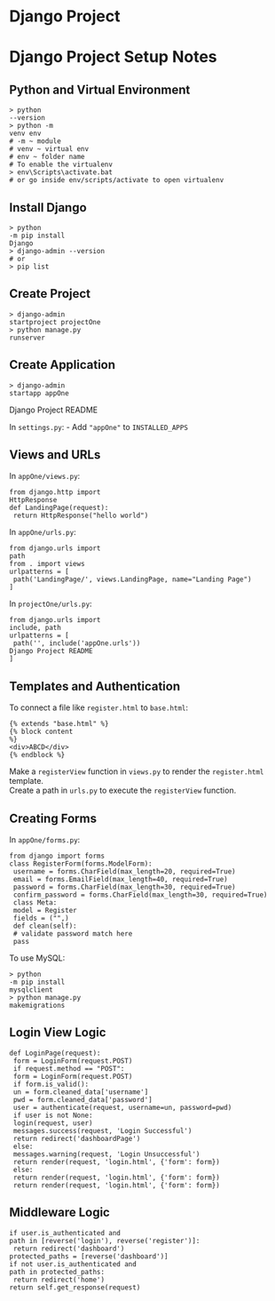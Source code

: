 # Django Project
<h1>Django Project Setup Notes</h1>
<h2>Python and Virtual Environment</h2>
<div class="codehilite">
<pre><span></span><code>&gt;<span class="w"> </span>python<span class="w">
</span>--version
&gt;<span class="w"> </span>python<span class="w"> </span>-m<span class="w">
</span>venv<span class="w"> </span>env<span class="w"> </span>
<span class="c1"># -m ~ module</span>
<span class="c1"># venv ~ virtual env</span>
<span class="c1"># env ~ folder name</span>
<span class="c1"># To enable the virtualenv</span>
&gt;<span class="w"> </span>env<span class="se">\S</span>cripts<span
class="se">\a</span>ctivate.bat
<span class="c1"># or go inside env/scripts/activate to open virtualenv</span>
</code></pre>
</div>
<h2>Install Django</h2>
<div class="codehilite">
<pre><span></span><code>&gt;<span class="w"> </span>python<span class="w">
</span>-m<span class="w"> </span>pip<span class="w"> </span>install<span class="w">
</span>Django
&gt;<span class="w"> </span>django-admin<span class="w"> </span>--version
<span class="c1"># or</span>
&gt;<span class="w"> </span>pip<span class="w"> </span>list
</code></pre>
</div>
<h2>Create Project</h2>
<div class="codehilite">
<pre><span></span><code>&gt;<span class="w"> </span>django-admin<span class="w">
</span>startproject<span class="w"> </span>projectOne
&gt;<span class="w"> </span>python<span class="w"> </span>manage.py<span class="w">
</span>runserver
</code></pre>
</div>
<h2>Create Application</h2>
<div class="codehilite">
<pre><span></span><code>&gt;<span class="w"> </span>django-admin<span class="w">
</span>startapp<span class="w"> </span>appOne
</code></pre>
</div>
Django Project README
<p>In <code>settings.py</code>:
- Add <code>"appOne"</code> to <code>INSTALLED_APPS</code></p>
<h2>Views and URLs</h2>
<p>In <code>appOne/views.py</code>:</p>
<div class="codehilite">
<pre><span></span><code><span class="kn">from</span><span class="w"> </span><span
class="nn">django.http</span><span class="w"> </span><span class="kn">import</span>
<span class="n">HttpResponse</span>
<span class="k">def</span><span class="w"> </span><span
class="nf">LandingPage</span><span class="p">(</span><span class="n">request</span><span
class="p">):</span>
 <span class="k">return</span> <span class="n">HttpResponse</span><span
class="p">(</span><span class="s2">&quot;hello world&quot;</span><span
class="p">)</span>
</code></pre>
</div>
<p>In <code>appOne/urls.py</code>:</p>
<div class="codehilite">
<pre><span></span><code><span class="kn">from</span><span class="w"> </span><span
class="nn">django.urls</span><span class="w"> </span><span class="kn">import</span>
<span class="n">path</span>
<span class="kn">from</span><span class="w"> </span><span class="nn">.</span><span
class="w"> </span><span class="kn">import</span> <span class="n">views</span>
<span class="n">urlpatterns</span> <span class="o">=</span> <span class="p">[</span>
 <span class="n">path</span><span class="p">(</span><span
class="s1">&#39;LandingPage/&#39;</span><span class="p">,</span> <span
class="n">views</span><span class="o">.</span><span class="n">LandingPage</span><span
class="p">,</span> <span class="n">name</span><span class="o">=</span><span
class="s2">&quot;Landing Page&quot;</span><span class="p">)</span>
<span class="p">]</span>
</code></pre>
</div>
<p>In <code>projectOne/urls.py</code>:</p>
<div class="codehilite">
<pre><span></span><code><span class="kn">from</span><span class="w"> </span><span
class="nn">django.urls</span><span class="w"> </span><span class="kn">import</span>
<span class="n">include</span><span class="p">,</span> <span class="n">path</span>
<span class="n">urlpatterns</span> <span class="o">=</span> <span class="p">[</span>
 <span class="n">path</span><span class="p">(</span><span
class="s1">&#39;&#39;</span><span class="p">,</span> <span class="n">include</span><span
class="p">(</span><span class="s1">&#39;appOne.urls&#39;</span><span class="p">))</span>
Django Project README
<span class="p">]</span>
</code></pre>
</div>
<h2>Templates and Authentication</h2>
<p>To connect a file like <code>register.html</code> to <code>base.html</code>:</p>
<div class="codehilite">
<pre><span></span><code><span class="cp">{%</span> <span class="k">extends</span> <span
class="s2">&quot;base.html&quot;</span> <span class="cp">%}</span>
<span class="cp">{%</span> <span class="k">block</span> <span class="nv">content</span>
<span class="cp">%}</span>
<span class="x">&lt;div&gt;ABCD&lt;/div&gt;</span>
<span class="cp">{%</span> <span class="k">endblock</span> <span class="cp">%}</span>
</code></pre>
</div>
<p>Make a <code>registerView</code> function in <code>views.py</code> to render the
<code>register.html</code> template.<br />
Create a path in <code>urls.py</code> to execute the <code>registerView</code>
function.</p>
<h2>Creating Forms</h2>
<p>In <code>appOne/forms.py</code>:</p>
<div class="codehilite">
<pre><span></span><code><span class="kn">from</span><span class="w"> </span><span
class="nn">django</span><span class="w"> </span><span class="kn">import</span> <span
class="n">forms</span>
<span class="k">class</span><span class="w"> </span><span
class="nc">RegisterForm</span><span class="p">(</span><span class="n">forms</span><span
class="o">.</span><span class="n">ModelForm</span><span class="p">):</span>
 <span class="n">username</span> <span class="o">=</span> <span
class="n">forms</span><span class="o">.</span><span class="n">CharField</span><span
class="p">(</span><span class="n">max_length</span><span class="o">=</span><span
class="mi">20</span><span class="p">,</span> <span class="n">required</span><span
class="o">=</span><span class="kc">True</span><span class="p">)</span>
 <span class="n">email</span> <span class="o">=</span> <span
class="n">forms</span><span class="o">.</span><span class="n">EmailField</span><span
class="p">(</span><span class="n">max_length</span><span class="o">=</span><span
class="mi">40</span><span class="p">,</span> <span class="n">required</span><span
class="o">=</span><span class="kc">True</span><span class="p">)</span>
 <span class="n">password</span> <span class="o">=</span> <span
class="n">forms</span><span class="o">.</span><span class="n">CharField</span><span
class="p">(</span><span class="n">max_length</span><span class="o">=</span><span
class="mi">30</span><span class="p">,</span> <span class="n">required</span><span
class="o">=</span><span class="kc">True</span><span class="p">)</span>
 <span class="n">confirm_password</span> <span class="o">=</span> <span
class="n">forms</span><span class="o">.</span><span class="n">CharField</span><span
Django Project README
class="p">(</span><span class="n">max_length</span><span class="o">=</span><span
class="mi">30</span><span class="p">,</span> <span class="n">required</span><span
class="o">=</span><span class="kc">True</span><span class="p">)</span>
 <span class="k">class</span><span class="w"> </span><span
class="nc">Meta</span><span class="p">:</span>
 <span class="n">model</span> <span class="o">=</span> <span
class="n">Register</span>
 <span class="n">fields</span> <span class="o">=</span> <span
class="p">(</span><span class="s2">&quot;&quot;</span><span class="p">,)</span>
 <span class="k">def</span><span class="w"> </span><span class="nf">clean</span><span
class="p">(</span><span class="bp">self</span><span class="p">):</span>
 <span class="c1"># validate password match here</span>
 <span class="k">pass</span>
</code></pre>
</div>
<p>To use MySQL:</p>
<div class="codehilite">
<pre><span></span><code>&gt;<span class="w"> </span>python<span class="w">
</span>-m<span class="w"> </span>pip<span class="w"> </span>install<span class="w">
</span>mysqlclient
&gt;<span class="w"> </span>python<span class="w"> </span>manage.py<span class="w">
</span>makemigrations
</code></pre>
</div>
<h2>Login View Logic</h2>
<div class="codehilite">
<pre><span></span><code><span class="k">def</span><span class="w"> </span><span
class="nf">LoginPage</span><span class="p">(</span><span class="n">request</span><span
class="p">):</span>
 <span class="n">form</span> <span class="o">=</span> <span
class="n">LoginForm</span><span class="p">(</span><span class="n">request</span><span
class="o">.</span><span class="n">POST</span><span class="p">)</span>
 <span class="k">if</span> <span class="n">request</span><span
class="o">.</span><span class="n">method</span> <span class="o">==</span> <span
class="s2">&quot;POST&quot;</span><span class="p">:</span>
 <span class="n">form</span> <span class="o">=</span> <span
class="n">LoginForm</span><span class="p">(</span><span class="n">request</span><span
class="o">.</span><span class="n">POST</span><span class="p">)</span>
 <span class="k">if</span> <span class="n">form</span><span
class="o">.</span><span class="n">is_valid</span><span class="p">():</span>
 <span class="n">un</span> <span class="o">=</span> <span
class="n">form</span><span class="o">.</span><span class="n">cleaned_data</span><span
class="p">[</span><span class="s1">&#39;username&#39;</span><span class="p">]</span>
 <span class="n">pwd</span> <span class="o">=</span> <span
class="n">form</span><span class="o">.</span><span class="n">cleaned_data</span><span
Django Project README
class="p">[</span><span class="s1">&#39;password&#39;</span><span class="p">]</span>
 <span class="n">user</span> <span class="o">=</span> <span
class="n">authenticate</span><span class="p">(</span><span class="n">request</span><span
class="p">,</span> <span class="n">username</span><span class="o">=</span><span
class="n">un</span><span class="p">,</span> <span class="n">password</span><span
class="o">=</span><span class="n">pwd</span><span class="p">)</span>
 <span class="k">if</span> <span class="n">user</span> <span
class="ow">is</span> <span class="ow">not</span> <span class="kc">None</span><span
class="p">:</span>
 <span class="n">login</span><span class="p">(</span><span
class="n">request</span><span class="p">,</span> <span class="n">user</span><span
class="p">)</span>
 <span class="n">messages</span><span class="o">.</span><span
class="n">success</span><span class="p">(</span><span class="n">request</span><span
class="p">,</span> <span class="s1">&#39;Login Successful&#39;</span><span
class="p">)</span>
 <span class="k">return</span> <span class="n">redirect</span><span
class="p">(</span><span class="s1">&#39;dashboardPage&#39;</span><span
class="p">)</span>
 <span class="k">else</span><span class="p">:</span>
 <span class="n">messages</span><span class="o">.</span><span
class="n">warning</span><span class="p">(</span><span class="n">request</span><span
class="p">,</span> <span class="s1">&#39;Login Unsuccessful&#39;</span><span
class="p">)</span>
 <span class="k">return</span> <span class="n">render</span><span
class="p">(</span><span class="n">request</span><span class="p">,</span> <span
class="s1">&#39;login.html&#39;</span><span class="p">,</span> <span
class="p">{</span><span class="s1">&#39;form&#39;</span><span class="p">:</span> <span
class="n">form</span><span class="p">})</span>
 <span class="k">else</span><span class="p">:</span>
 <span class="k">return</span> <span class="n">render</span><span
class="p">(</span><span class="n">request</span><span class="p">,</span> <span
class="s1">&#39;login.html&#39;</span><span class="p">,</span> <span
class="p">{</span><span class="s1">&#39;form&#39;</span><span class="p">:</span> <span
class="n">form</span><span class="p">})</span>
 <span class="k">return</span> <span class="n">render</span><span
class="p">(</span><span class="n">request</span><span class="p">,</span> <span
class="s1">&#39;login.html&#39;</span><span class="p">,</span> <span
class="p">{</span><span class="s1">&#39;form&#39;</span><span class="p">:</span> <span
class="n">form</span><span class="p">})</span>
</code></pre>
</div>
<h2>Middleware Logic</h2>
<div class="codehilite">
<pre><span></span><code><span class="k">if</span> <span class="n">user</span><span
class="o">.</span><span class="n">is_authenticated</span> <span class="ow">and</span>
<span class="n">path</span> <span class="ow">in</span> <span class="p">[</span><span
class="n">reverse</span><span class="p">(</span><span
class="s1">&#39;login&#39;</span><span class="p">),</span> <span
Django Project README
class="n">reverse</span><span class="p">(</span><span
class="s1">&#39;register&#39;</span><span class="p">)]:</span>
 <span class="k">return</span> <span class="n">redirect</span><span
class="p">(</span><span class="s1">&#39;dashboard&#39;</span><span class="p">)</span>
<span class="n">protected_paths</span> <span class="o">=</span> <span
class="p">[</span><span class="n">reverse</span><span class="p">(</span><span
class="s1">&#39;dashboard&#39;</span><span class="p">)]</span>
<span class="k">if</span> <span class="ow">not</span> <span class="n">user</span><span
class="o">.</span><span class="n">is_authenticated</span> <span class="ow">and</span>
<span class="n">path</span> <span class="ow">in</span> <span
class="n">protected_paths</span><span class="p">:</span>
 <span class="k">return</span> <span class="n">redirect</span><span
class="p">(</span><span class="s1">&#39;home&#39;</span><span class="p">)</span>
<span class="k">return</span> <span class="bp">self</span><span class="o">.</span><span
class="n">get_response</span><span class="p">(</span><span class="n">request</span><span
class="p">)</span>
</code></pre>
</div>
